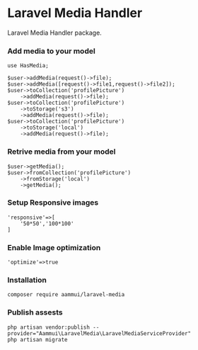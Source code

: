 # Laravel Media Handler
Laravel Media Handler package.

### Add media to your model
```
use HasMedia;

$user->addMedia(request()->file);
$user->addMedia([request()->file1,request()->file2]);
$user->toCollection('profilePicture')
    ->addMedia(request()->file);
$user->toCollection('profilePicture')
    ->toStorage('s3')
    ->addMedia(request()->file);
$user->toCollection('profilePicture')
    ->toStorage('local')
    ->addMedia(request()->file);
```

### Retrive media from your model
```
$user->getMedia();
$user->fromCollection('profilePicture')
    ->fromStorage('local')
    ->getMedia();
```
### Setup Responsive images
```
'responsive'=>[
    '50*50','100*100'
]
```
### Enable Image optimization
```
'optimize'=>true
```

### Installation
```
composer require aammui/laravel-media
```
### Publish assests
```
php artisan vendor:publish --provider="Aammui\LaravelMedia\LaravelMediaServiceProvider"
php artisan migrate
```